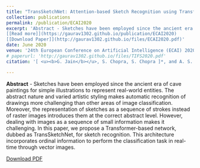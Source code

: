```yaml
---
title: "TransSketchNet: Attention-based Sketch Recognition using Transformers"
collection: publications
permalink: /publication/ECAI2020
excerpt: 'Abstract - Sketches have been employed since the ancient era of cave paintings for simple illustrations to represent real-world entities...
[[Read more]](https://gaurav1302.github.io/publication/ECAI2020)
[[Download Paper]](http://gaurav1302.github.io/files/ECAI2020.pdf)'
date: June 2020
venue: '24th European Conference on Artificial Intelligence (ECAI) 2020, At Santiago de Compostela, Spain'
# paperurl: 'http://gaurav1302.github.io/files/TIFS2020.pdf'
citation: '[ <u><b>G. Jain</b></u>, S. Chopra, S. Chopra ]*, and A. S. Parihar, "TransSketchNet: Attention-based Sketch Recognition using Transformers," To appear in <i>24th European Conference on Artificial Intelligence (ECAI) 2020, At Santiago de Compostela, Spain</i>. (*Equal Contribution)'

---
```


<b>Abstract</b> - Sketches have been employed since the ancient era of cave paintings for simple illustrations to represent real-world entities. The abstract nature and varied artistic styling makes automatic recognition of drawings more challenging than other areas of image classification. Moreover, the representation of sketches as a sequence of strokes instead of raster images introduces them at the correct abstract level. However, dealing with images as a sequence of small information makes it challenging. In this paper, we propose a Transformer-based network, dubbed as TransSketchNet, for sketch recognition. This architecture incorporates ordinal information to perform the classification task in real-time through vector images.


[Download PDF](http://gaurav1302.github.io/files/ECAI2020.pdf)
